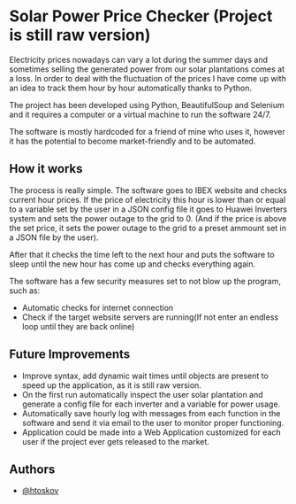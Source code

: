 
# Solar Power Price Checker (Project is still raw version)

Electricity prices nowadays can vary a lot during the summer days and sometimes selling the generated power from our solar plantations comes at a loss. In order to deal with the fluctuation of the prices I have come up with an idea to track them hour by hour automatically thanks to Python.

The project has been developed using Python, BeautifulSoup and Selenium and it requires a computer or a virtual machine to run the software 24/7.

The software is mostly hardcoded for a friend of mine who uses it, however it has the potential to become market-friendly and to be automated.




## How it works
The process is really simple. The software goes to IBEX website and checks current hour prices. If the price of electricity this hour is lower than or equal to a variable set by the user in a JSON config file it goes to Huawei Inverters system and sets the power outage to the grid to 0. (And if the price is above the set price, it sets the power outage to the grid to a preset ammount set in a JSON file by the user).

After that it checks the time left to the next hour and puts the software to sleep until the new hour has come up and checks everything again. 

The software has a few security measures set to not blow up the program, such as:
- Automatic checks for internet connection
- Check if the target website servers are running(If not enter an endless loop until they are back online)

## Future Improvements

- Improve syntax, add dynamic wait times until objects are present to speed up the application, as it is still raw version.
- On the first run automatically inspect the user solar plantation and generate a config file for each inverter and a variable for power usage.
- Automatically save hourly log with messages from each function in the software and send it via email to the user to monitor proper functioning.
- Application could be made into a Web Application customized for each user if the project ever gets released to the market.
## Authors

- [@htoskov](https://www.github.com/htoskov)

